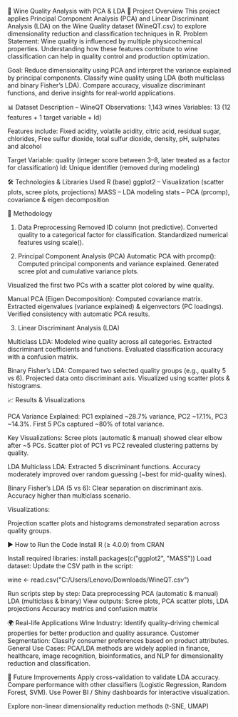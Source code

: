 🍷 Wine Quality Analysis with PCA & LDA
📌 Project Overview
This project applies Principal Component Analysis (PCA) and Linear Discriminant Analysis (LDA) on the Wine Quality dataset (WineQT.csv) to explore dimensionality reduction and classification techniques in R.
Problem Statement: Wine quality is influenced by multiple physicochemical properties. Understanding how these features contribute to wine classification can help in quality control and production optimization.

Goal:
Reduce dimensionality using PCA and interpret the variance explained by principal components.
Classify wine quality using LDA (both multiclass and binary Fisher’s LDA).
Compare accuracy, visualize discriminant functions, and derive insights for real-world applications.

📊 Dataset Description – WineQT
Observations: 1,143 wines
Variables: 13 (12 features + 1 target variable + Id)

Features include:
Fixed acidity, volatile acidity, citric acid, residual sugar, chlorides, Free sulfur dioxide, total sulfur dioxide, density, pH, sulphates and alcohol

Target Variable: quality (integer score between 3–8, later treated as a factor for classification)
Id: Unique identifier (removed during modeling)

🛠️ Technologies & Libraries Used
R (base)
ggplot2 – Visualization (scatter plots, scree plots, projections)
MASS – LDA modeling
stats – PCA (prcomp), covariance & eigen decomposition

🔎 Methodology
1. Data Preprocessing
Removed ID column (not predictive).
Converted quality to a categorical factor for classification.
Standardized numerical features using scale().

2. Principal Component Analysis (PCA)
Automatic PCA with prcomp():
Computed principal components and variance explained.
Generated scree plot and cumulative variance plots.

Visualized the first two PCs with a scatter plot colored by wine quality.

Manual PCA (Eigen Decomposition):
Computed covariance matrix.
Extracted eigenvalues (variance explained) & eigenvectors (PC loadings).
Verified consistency with automatic PCA results.

3. Linear Discriminant Analysis (LDA)

Multiclass LDA:
Modeled wine quality across all categories.
Extracted discriminant coefficients and functions.
Evaluated classification accuracy with a confusion matrix.

Binary Fisher’s LDA:
Compared two selected quality groups (e.g., quality 5 vs 6).
Projected data onto discriminant axis.
Visualized using scatter plots & histograms.

📈 Results & Visualizations

PCA
Variance Explained:
PC1 explained ~28.7% variance, PC2 ~17.1%, PC3 ~14.3%.
First 5 PCs captured ~80% of total variance.

Key Visualizations:
Scree plots (automatic & manual) showed clear elbow after ~5 PCs.
Scatter plot of PC1 vs PC2 revealed clustering patterns by quality.

LDA
Multiclass LDA:
Extracted 5 discriminant functions.
Accuracy moderately improved over random guessing (~best for mid-quality wines).

Binary Fisher’s LDA (5 vs 6):
Clear separation on discriminant axis.
Accuracy higher than multiclass scenario.

Visualizations:

Projection scatter plots and histograms demonstrated separation across quality groups.

▶️ How to Run the Code
Install R (≥ 4.0.0) from CRAN

Install required libraries:
install.packages(c("ggplot2", "MASS"))
Load dataset: Update the CSV path in the script:

wine <- read.csv("C:/Users/Lenovo/Downloads/WineQT.csv")

Run scripts step by step:
Data preprocessing
PCA (automatic & manual)
LDA (multiclass & binary)
View outputs:
Scree plots, PCA scatter plots, LDA projections
Accuracy metrics and confusion matrix

🌍 Real-life Applications
Wine Industry: Identify quality-driving chemical properties for better production and quality assurance.
Customer Segmentation: Classify consumer preferences based on product attributes.
General Use Cases: PCA/LDA methods are widely applied in finance, healthcare, image recognition, bioinformatics, and NLP for dimensionality reduction and classification.

🚀 Future Improvements
Apply cross-validation to validate LDA accuracy.
Compare performance with other classifiers (Logistic Regression, Random Forest, SVM).
Use Power BI / Shiny dashboards for interactive visualization.

Explore non-linear dimensionality reduction methods (t-SNE, UMAP)
